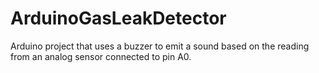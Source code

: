 # ArduinoGasLeakDetector
Arduino project that uses a buzzer to emit a sound based on the reading from an analog sensor connected to pin A0.
